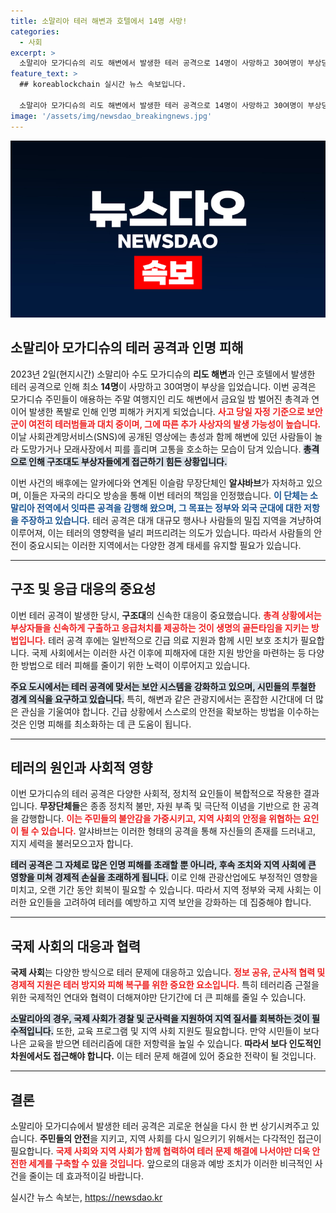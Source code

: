 ```yaml
---
title: 소말리아 테러 해변과 호텔에서 14명 사망!
categories:
  - 사회
excerpt: >
  소말리아 모가디슈의 리도 해변에서 발생한 테러 공격으로 14명이 사망하고 30여명이 부상당했습니다. 주말을 즐기던 시민들이 총격과 폭발에 휘말린 현장, 긴박한 상황을 입체적으로 전합니다. 이번 사건의 배후는 알샤바브로, 사태의 전말과 여파를 집중 분석합니다!
feature_text: >
  ## koreablockchain 실시간 뉴스 속보입니다.

  소말리아 모가디슈의 리도 해변에서 발생한 테러 공격으로 14명이 사망하고 30여명이 부상당했습니다. 주말을 즐기던 시민들이 총격과 폭발에 휘말린 현장, 긴박한 상황을 입체적으로 전합니다. 이번 사건의 배후는 알샤바브로, 사태의 전말과 여파를 집중 분석합니다!
image: '/assets/img/newsdao_breakingnews.jpg'
---
```


<p><img src="/assets/img/newsdao_breakingnews.jpg" alt="koreablockchain 속보" /></p>

<h2 data-ke-size="size26">소말리아 모가디슈의 테러 공격과 인명 피해</h2>

<p data-ke-size="size16">2023년 2일(현지시간) 소말리아 수도 모가디슈의 <b>리도 해변</b>과 인근 호텔에서 발생한 테러 공격으로 인해 최소 <b>14명</b>이 사망하고 30여명이 부상을 입었습니다. 이번 공격은 모가디슈 주민들이 애용하는 주말 여행지인 리도 해변에서 금요일 밤 벌어진 총격과 연이어 발생한 폭발로 인해 인명 피해가 커지게 되었습니다. <b><span style="color: #ee2323;">사고 당일 자정 기준으로 보안군이 여전히 테러범들과 대치 중이며, 그에 따른 추가 사상자의 발생 가능성이 높습니다.</span></b> 이날 사회관계망서비스(SNS)에 공개된 영상에는 총성과 함께 해변에 있던 사람들이 놀라 도망가거나 모래사장에서 피를 흘리며 고통을 호소하는 모습이 담겨 있습니다. <b><span style="background-color: #21538527;">총격으로 인해 구조대도 부상자들에게 접근하기 힘든 상황입니다.</span></b></p>

<p data-ke-size="size16">이번 사건의 배후에는 알카에다와 연계된 이슬람 무장단체인 <b>알샤바브</b>가 자처하고 있으며, 이들은 자국의 라디오 방송을 통해 이번 테러의 책임을 인정했습니다. <b><span style="color: #1a5490;">이 단체는 소말리아 전역에서 잇따른 공격을 감행해 왔으며, 그 목표는 정부와 외국 군대에 대한 저항을 주장하고 있습니다.</span></b> 테러 공격은 대개 대규모 행사나 사람들의 밀집 지역을 겨냥하여 이루어져, 이는 테러의 영향력을 널리 퍼뜨리려는 의도가 있습니다. 따라서 사람들의 안전이 중요시되는 이러한 지역에서는 다양한 경계 태세를 유지할 필요가 있습니다.</p>

<hr>

<h2 data-ke-size="size26">구조 및 응급 대응의 중요성</h2>

<p data-ke-size="size16">이번 테러 공격이 발생한 당시, <b>구조대</b>의 신속한 대응이 중요했습니다. <b><span style="color: #ee2323;">총격 상황에서는 부상자들을 신속하게 구출하고 응급처치를 제공하는 것이 생명의 골든타임을 지키는 방법입니다.</span></b> 테러 공격 후에는 일반적으로 긴급 의료 지원과 함께 시민 보호 조치가 필요합니다. 국제 사회에서는 이러한 사건 이후에 피해자에 대한 지원 방안을 마련하는 등 다양한 방법으로 테러 피해를 줄이기 위한 노력이 이루어지고 있습니다.</p>

<p data-ke-size="size16"><b><span style="background-color: #21538527;">주요 도시에서는 테러 공격에 맞서는 보안 시스템을 강화하고 있으며, 시민들의 투철한 경계 의식을 요구하고 있습니다.</span></b> 특히, 해변과 같은 관광지에서는 혼잡한 시간대에 더 많은 관심을 기울여야 합니다. 긴급 상황에서 스스로의 안전을 확보하는 방법을 이수하는 것은 인명 피해를 최소화하는 데 큰 도움이 됩니다.</p>

<hr>

<h2 data-ke-size="size26">테러의 원인과 사회적 영향</h2>

<p data-ke-size="size16">이번 모가디슈의 테러 공격은 다양한 사회적, 정치적 요인들이 복합적으로 작용한 결과입니다. <b>무장단체들</b>은 종종 정치적 불만, 자원 부족 및 극단적 이념을 기반으로 한 공격을 감행합니다. <b><span style="color: #ee2323;">이는 주민들의 불안감을 가중시키고, 지역 사회의 안정을 위협하는 요인이 될 수 있습니다.</span></b> 알샤바브는 이러한 형태의 공격을 통해 자신들의 존재를 드러내고, 지지 세력을 불러모으고자 합니다.</p>

<p data-ke-size="size16"><b><span style="background-color: #21538527;">테러 공격은 그 자체로 많은 인명 피해를 초래할 뿐 아니라, 후속 조치와 지역 사회에 큰 영향을 미쳐 경제적 손실을 초래하게 됩니다.</span></b> 이로 인해 관광산업에도 부정적인 영향을 미치고, 오랜 기간 동안 회복이 필요할 수 있습니다. 따라서 지역 정부와 국제 사회는 이러한 요인들을 고려하여 테러를 예방하고 지역 보안을 강화하는 데 집중해야 합니다.</p>

<hr>

<h2 data-ke-size="size26">국제 사회의 대응과 협력</h2>

<p data-ke-size="size16"><b>국제 사회</b>는 다양한 방식으로 테러 문제에 대응하고 있습니다. <b><span style="color: #ee2323;">정보 공유, 군사적 협력 및 경제적 지원은 테러 방지와 피해 복구를 위한 중요한 요소입니다.</span></b> 특히 테러리즘 근절을 위한 국제적인 연대와 협력이 더해져야만 단기간에 더 큰 피해를 줄일 수 있습니다.</p>

<p data-ke-size="size16"><b><span style="background-color: #21538527;">소말리아의 경우, 국제 사회가 경찰 및 군사력을 지원하여 지역 질서를 회복하는 것이 필수적입니다.</span></b> 또한, 교육 프로그램 및 지역 사회 지원도 필요합니다. 만약 시민들이 보다 나은 교육을 받으면 테러리즘에 대한 저항력을 높일 수 있습니다. <strong>따라서 보다 인도적인 차원에서도 접근해야 합니다.</strong> 이는 테러 문제 해결에 있어 중요한 전략이 될 것입니다.</p>

<hr>

<h2 data-ke-size="size26">결론</h2>

<p data-ke-size="size16">소말리아 모가디슈에서 발생한 테러 공격은 괴로운 현실을 다시 한 번 상기시켜주고 있습니다. <b>주민들의 안전</b>을 지키고, 지역 사회를 다시 일으키기 위해서는 다각적인 접근이 필요합니다. <b><span style="color: #ee2323;">국제 사회와 지역 사회가 함께 협력하여 테러 문제 해결에 나서야만 더욱 안전한 세계를 구축할 수 있을 것입니다.</span></b> 앞으로의 대응과 예방 조치가 이러한 비극적인 사건을 줄이는 데 효과적이길 바랍니다.</p>

<p data-ke-size="size16"></p>
실시간 뉴스 속보는, <a href="https://newsdao.kr" rel="dofollow">https://newsdao.kr</a>


